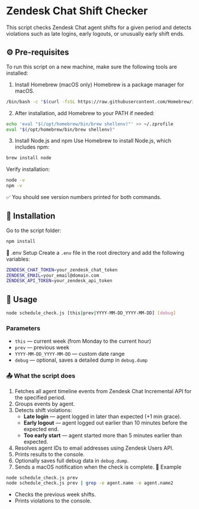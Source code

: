 # Zendesk Chat Shift Checker

This script checks Zendesk Chat agent shifts for a given period and detects violations such as late logins, early logouts, or unusually early shift ends.

## ⚙️ Pre-requisites

To run this script on a new machine, make sure the following tools are installed:

1. Install Homebrew (macOS only)
   Homebrew is a package manager for macOS.

```bash
/bin/bash -c "$(curl -fsSL https://raw.githubusercontent.com/Homebrew/install/HEAD/install.sh)"
```

2. After installation, add Homebrew to your PATH if needed:

```bash
echo 'eval "$(/opt/homebrew/bin/brew shellenv)"' >> ~/.zprofile
eval "$(/opt/homebrew/bin/brew shellenv)"
```

3. Install Node.js and npm
   Use Homebrew to install Node.js, which includes npm:

```bash
brew install node
```

Verify installation:

```bash
node -v
npm -v
```

✅ You should see version numbers printed for both commands.
## 🔧 Installation
Go to the script folder:

```bash
npm install
```

📄 .env Setup
Create a `.env` file in the root directory and add the following variables:

```bash
ZENDESK_CHAT_TOKEN=your_zendesk_chat_token
ZENDESK_EMAIL=your_email@domain.com
ZENDESK_API_TOKEN=your_zendesk_api_token
```



## 🚀 Usage

```bash
node schedule_check.js [this|prev|YYYY-MM-DD_YYYY-MM-DD] [debug]
```

### Parameters

* `this` — current week (from Monday to the current hour)
* `prev` — previous week
* `YYYY-MM-DD_YYYY-MM-DD` — custom date range
* `debug` — optional, saves a detailed dump in `debug.dump`

### 📤 What the script does

1. Fetches all agent timeline events from Zendesk Chat Incremental API for the specified period.
2. Groups events by agent.
3. Detects shift violations:
   * **Late login** — agent logged in later than expected (+1 min grace).
   * **Early logout** — agent logged out earlier than 10 minutes before the expected end.
   * **Too early start** — agent started more than 5 minutes earlier than expected.
4. Resolves agent IDs to email addresses using Zendesk Users API.
5. Prints results to the console.
6. Optionally saves full debug data in `debug.dump`.
7. Sends a macOS notification when the check is complete.
🧪 Example

```bash
node schedule_check.js prev 
node schedule_check.js prev | grep -e agent.name -e agent.name2
```

* Checks the previous week shifts.
* Prints violations to the console.

